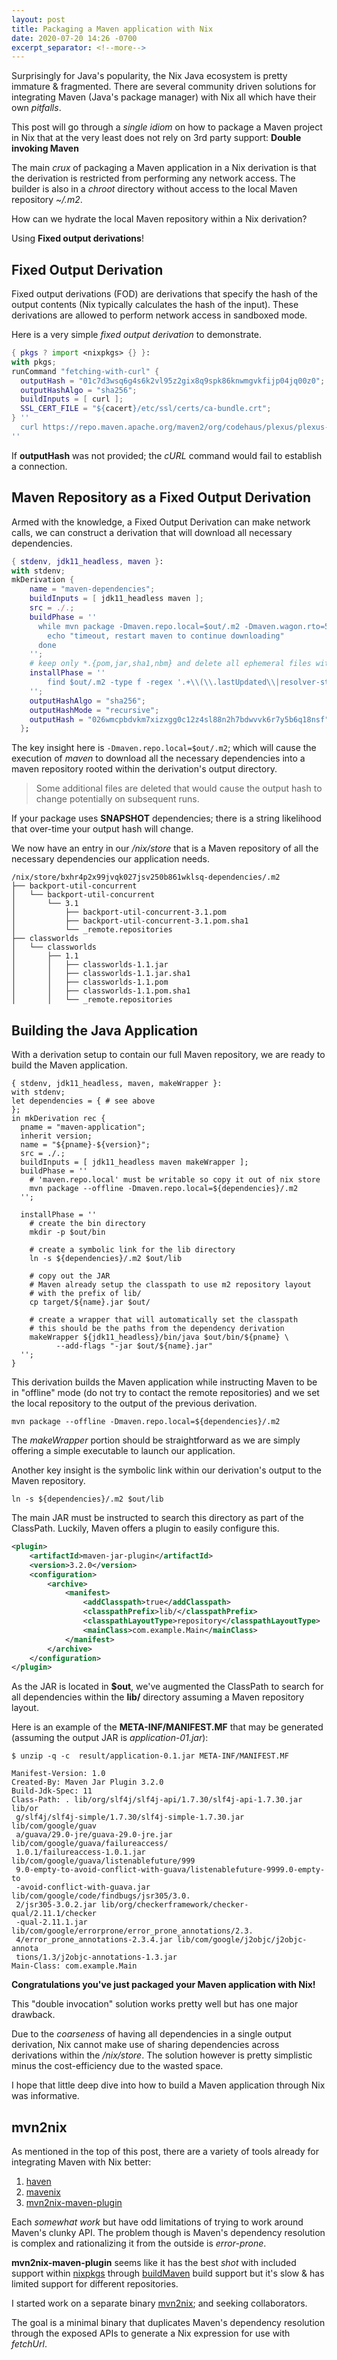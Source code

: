 ```yaml
---
layout: post
title: Packaging a Maven application with Nix
date: 2020-07-20 14:26 -0700
excerpt_separator: <!--more-->
---
```


Surprisingly for Java's popularity, the Nix Java ecosystem is pretty immature & fragmented. There are several community driven solutions for integrating Maven (Java's package manager) with Nix all which have their own _pitfalls_.

This post will go through a _single idiom_ on how to package a Maven project in Nix that at the very least does not rely on 3rd party support: **Double invoking Maven**

<!--more-->

The main _crux_ of packaging a Maven application in a Nix derivation is that the derivation is restricted from performing any network access. The builder is also in a _chroot_ directory without access to the local Maven repository _~/.m2_.

How can we hydrate the local Maven repository within a Nix derivation?

Using **Fixed output derivations**!

## Fixed Output Derivation

Fixed output derivations (FOD) are derivations that specify the hash of the output contents (Nix typically calculates the hash of the input). These derivations are allowed to perform network access in sandboxed mode.

Here is a very simple _fixed output derivation_ to demonstrate.
```nix
{ pkgs ? import <nixpkgs> {} }:
with pkgs;
runCommand "fetching-with-curl" {
  outputHash = "01c7d3wsq6g4s6k2vl95z2gix8q9spk86knwmgvkfijp04jq00z0";
  outputHashAlgo = "sha256";
  buildInputs = [ curl ];
  SSL_CERT_FILE = "${cacert}/etc/ssl/certs/ca-bundle.crt";
} ''
  curl https://repo.maven.apache.org/maven2/org/codehaus/plexus/plexus-interpolation/1.25/plexus-interpolation-1.25.jar --output $out
''
```

If **outputHash** was not provided; the _cURL_ command would fail to establish a connection.

## Maven Repository as a Fixed Output Derivation

Armed with the knowledge, a Fixed Output Derivation can make network calls, we can construct a derivation that will download all necessary dependencies.

```nix
{ stdenv, jdk11_headless, maven }:
with stdenv;
mkDerivation {
    name = "maven-dependencies";
    buildInputs = [ jdk11_headless maven ];
    src = ./.;
    buildPhase = ''
      while mvn package -Dmaven.repo.local=$out/.m2 -Dmaven.wagon.rto=5000; [ $? = 1 ]; do
        echo "timeout, restart maven to continue downloading"
      done
    '';
    # keep only *.{pom,jar,sha1,nbm} and delete all ephemeral files with lastModified timestamps inside
    installPhase = ''
        find $out/.m2 -type f -regex '.+\\(\\.lastUpdated\\|resolver-status\\.properties\\|_remote\\.repositories\\)' -delete
    '';
    outputHashAlgo = "sha256";
    outputHashMode = "recursive";
    outputHash = "026wmcpbdvkm7xizxgg0c12z4sl88n2h7bdwvvk6r7y5b6q18nsf";
  };
```

The key insight here is `-Dmaven.repo.local=$out/.m2`; which will cause the execution of _maven_ to download all the necessary dependencies into a maven repository rooted within the derivation's output directory.

> Some additional files are deleted that would cause the output hash to change potentially on subsequent runs.

If your package uses **SNAPSHOT** dependencies; there is a string likelihood that over-time your output hash will change.

We now have an entry in our _/nix/store_ that is a Maven repository of all the necessary dependencies our application needs.

```
/nix/store/bxhr4p2x99jvqk027jsv250b861wklsq-dependencies/.m2
├── backport-util-concurrent
│   └── backport-util-concurrent
│       └── 3.1
│           ├── backport-util-concurrent-3.1.pom
│           ├── backport-util-concurrent-3.1.pom.sha1
│           └── _remote.repositories
├── classworlds
│   └── classworlds
│       ├── 1.1
│       │   ├── classworlds-1.1.jar
│       │   ├── classworlds-1.1.jar.sha1
│       │   ├── classworlds-1.1.pom
│       │   ├── classworlds-1.1.pom.sha1
│       │   └── _remote.repositories
```

## Building the Java Application

With a derivation setup to contain our full Maven repository, we are ready to build the Maven application.

```
{ stdenv, jdk11_headless, maven, makeWrapper }:
with stdenv;
let dependencies = { # see above
};
in mkDerivation rec {
  pname = "maven-application";
  inherit version;
  name = "${pname}-${version}";
  src = ./.;
  buildInputs = [ jdk11_headless maven makeWrapper ];
  buildPhase = ''
    # 'maven.repo.local' must be writable so copy it out of nix store
    mvn package --offline -Dmaven.repo.local=${dependencies}/.m2
  '';

  installPhase = ''
    # create the bin directory
    mkdir -p $out/bin

    # create a symbolic link for the lib directory
    ln -s ${dependencies}/.m2 $out/lib

    # copy out the JAR
    # Maven already setup the classpath to use m2 repository layout
    # with the prefix of lib/
    cp target/${name}.jar $out/

    # create a wrapper that will automatically set the classpath
    # this should be the paths from the dependency derivation
    makeWrapper ${jdk11_headless}/bin/java $out/bin/${pname} \
          --add-flags "-jar $out/${name}.jar"
  '';
}
```

This derivation builds the Maven application while instructing Maven to be in "offline" mode (do not try to contact the remote repositories) and we set the local repository to the output of the previous derivation.

```
mvn package --offline -Dmaven.repo.local=${dependencies}/.m2
```

The _makeWrapper_ portion should be straightforward as we are simply offering a simple executable to launch our application.

Another key insight is the symbolic link within our derivation's output to the Maven repository.

```
ln -s ${dependencies}/.m2 $out/lib
```

The main JAR must be instructed to search this directory as part of the ClassPath. Luckily, Maven offers a plugin to easily configure this.

```xml
<plugin>
    <artifactId>maven-jar-plugin</artifactId>
    <version>3.2.0</version>
    <configuration>
        <archive>
            <manifest>
                <addClasspath>true</addClasspath>
                <classpathPrefix>lib/</classpathPrefix>
                <classpathLayoutType>repository</classpathLayoutType>
                <mainClass>com.example.Main</mainClass>
            </manifest>
        </archive>
    </configuration>
</plugin>
```

As the JAR is located in **$out**, we've augmented the ClassPath to search for all dependencies within the **lib/** directory assuming a Maven repository layout.

Here is an example of the **META-INF/MANIFEST.MF** that may be generated
(assuming the output JAR is _application-01.jar_):
```
$ unzip -q -c  result/application-0.1.jar META-INF/MANIFEST.MF

Manifest-Version: 1.0
Created-By: Maven Jar Plugin 3.2.0
Build-Jdk-Spec: 11
Class-Path: . lib/org/slf4j/slf4j-api/1.7.30/slf4j-api-1.7.30.jar lib/or
 g/slf4j/slf4j-simple/1.7.30/slf4j-simple-1.7.30.jar lib/com/google/guav
 a/guava/29.0-jre/guava-29.0-jre.jar lib/com/google/guava/failureaccess/
 1.0.1/failureaccess-1.0.1.jar lib/com/google/guava/listenablefuture/999
 9.0-empty-to-avoid-conflict-with-guava/listenablefuture-9999.0-empty-to
 -avoid-conflict-with-guava.jar lib/com/google/code/findbugs/jsr305/3.0.
 2/jsr305-3.0.2.jar lib/org/checkerframework/checker-qual/2.11.1/checker
 -qual-2.11.1.jar lib/com/google/errorprone/error_prone_annotations/2.3.
 4/error_prone_annotations-2.3.4.jar lib/com/google/j2objc/j2objc-annota
 tions/1.3/j2objc-annotations-1.3.jar
Main-Class: com.example.Main
```

**Congratulations you've just packaged your Maven application with Nix!**

This "double invocation" solution works pretty well but has one major drawback.

Due to the _coarseness_ of having all dependencies in a single output derivation, Nix cannot make use of sharing dependencies across derivations within the _/nix/store_. The solution however is pretty simplistic minus the cost-efficiency due to the wasted space.

I hope that little deep dive into how to build a Maven application through Nix was informative.

## mvn2nix

As mentioned in the top of this post, there are a variety of tools already for integrating Maven with Nix better:
1. [haven](https://github.com/obsidiansystems/haven)
2. [mavenix](https://github.com/nix-community/mavenix)
3. [mvn2nix-maven-plugin](https://github.com/NixOS/mvn2nix-maven-plugin)

Each _somewhat work_ but have odd limitations of trying to work around Maven's clunky API. The problem though is Maven's dependency resolution is complex and rationalizing it from the outside is _error-prone_.

**mvn2nix-maven-plugin** seems like it has the best _shot_ with included support within [nixpkgs](https://github.com/NixOS/nixpkgs) through [buildMaven](https://github.com/NixOS/nixpkgs/blob/master/pkgs/build-support/build-maven.nix) build support but it's slow & has limited support for different repositories.

I started work on a separate binary [mvn2nix](https://github.com/fzakaria/mvn2nix/settings); and seeking collaborators.

The goal is a minimal binary that duplicates Maven's dependency resolution through the exposed APIs to generate a Nix expression for use with _fetchUrl_.
